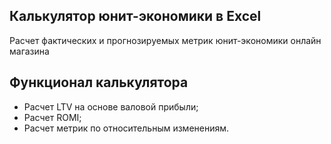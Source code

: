 ## Калькулятор юнит-экономики в Excel

Расчет фактических и прогнозируемых метрик юнит-экономики онлайн магазина

## Функционал калькулятора

- Расчет LTV на основе валовой прибыли;
- Расчет ROMI;
- Расчет метрик по относительным изменениям.
